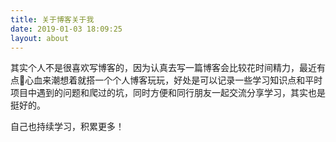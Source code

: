 ```yaml
---
title: 关于博客关于我
date: 2019-01-03 18:09:25
layout: about
---
```


其实个人不是很喜欢写博客的，因为认真去写一篇博客会比较花时间精力，最近有点心血来潮想着就搭一个个人博客玩玩，好处是可以记录一些学习知识点和平时项目中遇到的问题和爬过的坑，同时方便和同行朋友一起交流分享学习，其实也是挺好的。

自己也持续学习，积累更多！
